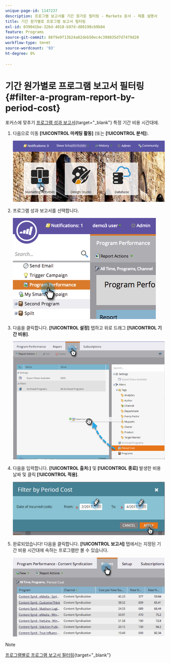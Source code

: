 ```yaml
---
unique-page-id: 1147237
description: 프로그램 보고서를 기간 원가로 필터링 - Marketo 문서 - 제품 설명서
title: 기간 원가별로 프로그램 보고서 필터링
exl-id: 039041be-326d-4018-b97d-d80198cb9b84
feature: Programs
source-git-commit: 86f9e9f13b24a82deb50ec4c398035d7d7479d20
workflow-type: tm+mt
source-wordcount: '93'
ht-degree: 0%

---
```


# 기간 원가별로 프로그램 보고서 필터링 {#filter-a-program-report-by-period-cost}

포커스에 맞추기 [프로그램 성과 보고서](/help/marketo/product-docs/core-marketo-concepts/programs/program-performance-report/create-a-program-performance-report.md){target="_blank"} 특정 기간 비용 시간대에.

1. 다음으로 이동 **[!UICONTROL 마케팅 활동]** (또는 **[!UICONTROL 분석]**).

   ![](assets/login-marketing-activities-1.png)

1. 프로그램 성과 보고서를 선택합니다.

   ![](assets/image2014-9-23-16-3a22-3a52.png)

1. 다음을 클릭합니다. **[!UICONTROL 설정]** 탭하고 위로 드래그 **[!UICONTROL 기간 비용]**.

   ![](assets/lm-86194-1.png)

1. 다음을 입력합니다. **[!UICONTROL 출처:]** 및 **[!UICONTROL 종료]** 발생한 비용 날짜 및 클릭 **[!UICONTROL 적용]**.

   ![](assets/lm-86194-2a-hands.png)

1. 완료되었습니다! 다음을 클릭합니다. **[!UICONTROL 보고서]** 탭에서는 지정된 기간 비용 시간대에 속하는 프로그램만 볼 수 있습니다.

   ![](assets/lm-86194-report-tab.png)

>[!NOTE]
>
>[프로그램별로 프로그램 보고서 필터링](/help/marketo/product-docs/core-marketo-concepts/programs/program-performance-report/filter-a-program-report-by-program.md){target="_blank"}
